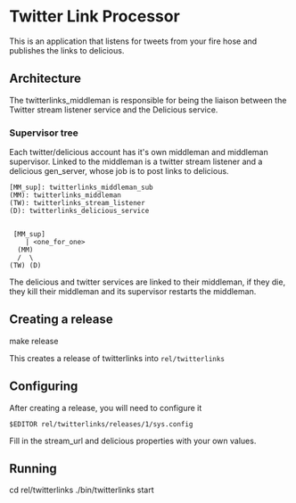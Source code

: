 # Twitter Link Processor

This is an application that listens for tweets from your fire hose and
publishes the links to delicious.

## Architecture
   
The twitterlinks_middleman is responsible for being the liaison
between the Twitter stream listener service and the Delicious service.

### Supervisor tree

Each twitter/delicious account has it's own middleman and middleman
supervisor.  Linked to the middleman is a twitter stream listener and 
a delicious gen_server, whose job is to post links to delicious.


    [MM_sup]: twitterlinks_middleman_sub
    (MM): twitterlinks_middleman
    (TW): twitterlinks_stream_listener
    (D): twitterlinks_delicious_service


     [MM_sup]
        | <one_for_one>
      (MM)
      /  \ 
    (TW) (D)

The delicious and twitter services are linked to their middleman, if
they die, they kill their middleman and its supervisor restarts the
middleman.

## Creating a release

   make release

This creates a release of twitterlinks into `rel/twitterlinks`

## Configuring

After creating a release, you will need to configure it

    $EDITOR rel/twitterlinks/releases/1/sys.config 

Fill in the stream_url and delicious properties with your own values.

## Running

   cd rel/twitterlinks
   ./bin/twitterlinks start
